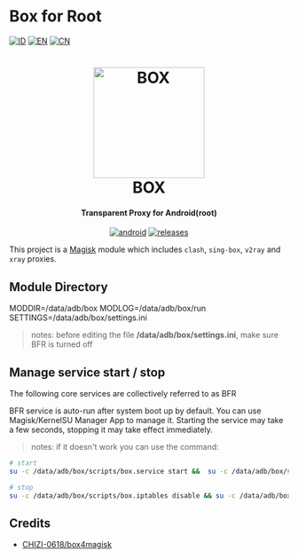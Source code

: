 # Box for Root

[![ID](https://img.shields.io/badge/id-blue.svg?style=for-the-badge)](docs/index_id.md) [![EN](https://img.shields.io/badge/en-blue.svg?style=for-the-badge)](docs/index_en.md) [![CN](https://img.shields.io/badge/cn-blue.svg?style=for-the-badge)](docs/index_cn.md)

<h1 align="center">
  <img src="https://github.com/taamarin/box_for_magisk/blob/master/docs/box.svg" alt="BOX" width="200">
  <br>BOX<br>
</h1>
<h4 align="center">Transparent Proxy for Android(root)</h4>

<div align="center">

[![android](https://img.shields.io/badge/Android-3DDC84?style=for-the-badge&logo=android&logoColor=white)]()
[![releases](https://img.shields.io/github/downloads/taamarin/box_for_magisk/total.svg?style=for-the-badge)](https://github.com/taamarin/box_for_magisk/releases)

</div>

This project is a [Magisk](https://github.com/topjohnwu/Magisk) module which includes `clash`, `sing-box`, `v2ray` and `xray` proxies.

## Module Directory
MODDIR=/data/adb/box
MODLOG=/data/adb/box/run
SETTINGS=/data/adb/box/settings.ini
> notes: before editing the file **/data/adb/box/settings.ini**, make sure BFR is turned off

## Manage service start / stop
The following core services are collectively referred to as BFR

BFR service is auto-run after system boot up by default.
You can use Magisk/KernelSU Manager App to manage it. Starting the service may take a few seconds, stopping it may take effect immediately.

> notes: if it doesn't work you can use the command:
```bash
# start
su -c /data/adb/box/scripts/box.service start &&  su -c /data/adb/box/scripts/box.iptables enable

# stop
su -c /data/adb/box/scripts/box.iptables disable && su -c /data/adb/box/scripts/box.service stop
```

## Credits
- [CHIZI-0618/box4magisk](https://github.com/CHIZI-0618/box4magisk)
